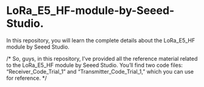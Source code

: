 # LoRa_E5_HF-module-by-Seeed-Studio.
In this repository, you will learn the complete details about the LoRa_E5_HF module by Seeed Studio.

/* So, guys, in this repository, I’ve provided all the reference material related to the LoRa_E5_HF module by Seeed Studio. You’ll find two 
   code files: “Receiver_Code_Trial_1” and “Transmitter_Code_Trial_1,” which you can use for reference. */
